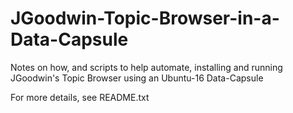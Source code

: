 # JGoodwin-Topic-Browser-in-a-Data-Capsule

Notes on how, and scripts to help automate, installing and running
JGoodwin's Topic Browser using an Ubuntu-16 Data-Capsule

For more details, see README.txt

